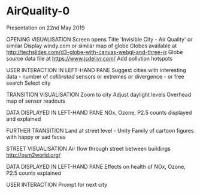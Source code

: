 # AirQuality-0

Presentation on 22nd May 2019

OPENING VISUALISATION
Screen opens
Title 'Invisible City - Air Quality' or similar
Display windy.com or similar map of globe
    Globes available at http://techslides.com/d3-globe-with-canvas-webgl-and-three-js
    Globe source data file at https://www.jsdelivr.com/
    Add pollution hotspots

USER INTERACTION IN LEFT-HAND PANE
Suggest cities with interesting data - number of _calibrated_ sensors or extremes or divergence - or free search
Select city

TRANSITION VISUALISATION
Zoom to city
Adjust daylight levels
Overhead map of sensor readouts

DATA DISPLAYED IN LEFT-HAND PANE
NOx, Ozone, P2.5 counts displayed and explained

FURTHER TRANSITION
Land at street level - Unity
Family of cartoon figures with happy or sad faces

STREET VISUALISATION
Air flow through street between buildings
    http://osm2world.org/ 

DATA DISPLAYED  IN LEFT-HAND PANE
Effects on health of NOx, Ozone, P2.5 counts explained

USER INTERACTION
Prompt for next city
